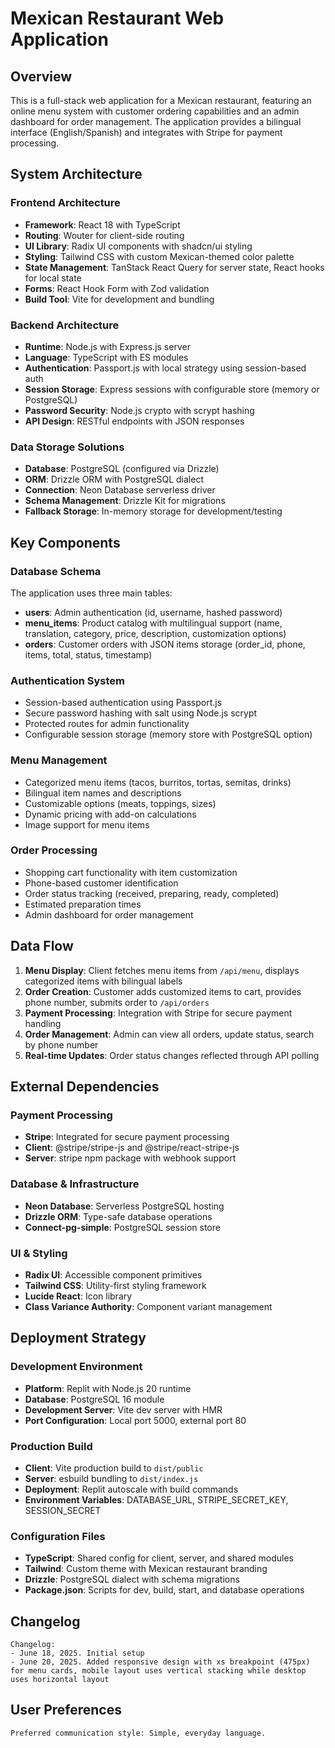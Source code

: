 # Mexican Restaurant Web Application

## Overview

This is a full-stack web application for a Mexican restaurant, featuring an online menu system with customer ordering capabilities and an admin dashboard for order management. The application provides a bilingual interface (English/Spanish) and integrates with Stripe for payment processing.

## System Architecture

### Frontend Architecture
- **Framework**: React 18 with TypeScript
- **Routing**: Wouter for client-side routing
- **UI Library**: Radix UI components with shadcn/ui styling
- **Styling**: Tailwind CSS with custom Mexican-themed color palette
- **State Management**: TanStack React Query for server state, React hooks for local state
- **Forms**: React Hook Form with Zod validation
- **Build Tool**: Vite for development and bundling

### Backend Architecture
- **Runtime**: Node.js with Express.js server
- **Language**: TypeScript with ES modules
- **Authentication**: Passport.js with local strategy using session-based auth
- **Session Storage**: Express sessions with configurable store (memory or PostgreSQL)
- **Password Security**: Node.js crypto with scrypt hashing
- **API Design**: RESTful endpoints with JSON responses

### Data Storage Solutions
- **Database**: PostgreSQL (configured via Drizzle)
- **ORM**: Drizzle ORM with PostgreSQL dialect
- **Connection**: Neon Database serverless driver
- **Schema Management**: Drizzle Kit for migrations
- **Fallback Storage**: In-memory storage for development/testing

## Key Components

### Database Schema
The application uses three main tables:
- **users**: Admin authentication (id, username, hashed password)
- **menu_items**: Product catalog with multilingual support (name, translation, category, price, description, customization options)
- **orders**: Customer orders with JSON items storage (order_id, phone, items, total, status, timestamp)

### Authentication System
- Session-based authentication using Passport.js
- Secure password hashing with salt using Node.js scrypt
- Protected routes for admin functionality
- Configurable session storage (memory store with PostgreSQL option)

### Menu Management
- Categorized menu items (tacos, burritos, tortas, semitas, drinks)
- Bilingual item names and descriptions
- Customizable options (meats, toppings, sizes)
- Dynamic pricing with add-on calculations
- Image support for menu items

### Order Processing
- Shopping cart functionality with item customization
- Phone-based customer identification
- Order status tracking (received, preparing, ready, completed)
- Estimated preparation times
- Admin dashboard for order management

## Data Flow

1. **Menu Display**: Client fetches menu items from `/api/menu`, displays categorized items with bilingual labels
2. **Order Creation**: Customer adds customized items to cart, provides phone number, submits order to `/api/orders`
3. **Payment Processing**: Integration with Stripe for secure payment handling
4. **Order Management**: Admin can view all orders, update status, search by phone number
5. **Real-time Updates**: Order status changes reflected through API polling

## External Dependencies

### Payment Processing
- **Stripe**: Integrated for secure payment processing
- **Client**: @stripe/stripe-js and @stripe/react-stripe-js
- **Server**: stripe npm package with webhook support

### Database & Infrastructure
- **Neon Database**: Serverless PostgreSQL hosting
- **Drizzle ORM**: Type-safe database operations
- **Connect-pg-simple**: PostgreSQL session store

### UI & Styling
- **Radix UI**: Accessible component primitives
- **Tailwind CSS**: Utility-first styling framework
- **Lucide React**: Icon library
- **Class Variance Authority**: Component variant management

## Deployment Strategy

### Development Environment
- **Platform**: Replit with Node.js 20 runtime
- **Database**: PostgreSQL 16 module
- **Development Server**: Vite dev server with HMR
- **Port Configuration**: Local port 5000, external port 80

### Production Build
- **Client**: Vite production build to `dist/public`
- **Server**: esbuild bundling to `dist/index.js`
- **Deployment**: Replit autoscale with build commands
- **Environment Variables**: DATABASE_URL, STRIPE_SECRET_KEY, SESSION_SECRET

### Configuration Files
- **TypeScript**: Shared config for client, server, and shared modules
- **Tailwind**: Custom theme with Mexican restaurant branding
- **Drizzle**: PostgreSQL dialect with schema migrations
- **Package.json**: Scripts for dev, build, start, and database operations

## Changelog

```
Changelog:
- June 18, 2025. Initial setup
- June 20, 2025. Added responsive design with xs breakpoint (475px) for menu cards, mobile layout uses vertical stacking while desktop uses horizontal layout
```

## User Preferences

```
Preferred communication style: Simple, everyday language.
```